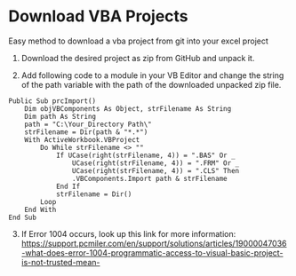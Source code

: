# Download VBA Projects
Easy method to download a vba project from git into your excel project 

1. Download the desired project as zip from GitHub and unpack it. 

2. Add following code to a module in your VB Editor and change the string of the path variable with the path of the downloaded unpacked zip file.
```
Public Sub prcImport()
    Dim objVBComponents As Object, strFilename As String
    Dim path As String
    path = "C:\Your_Directory Path\" 
    strFilename = Dir(path & "*.*")
    With ActiveWorkbook.VBProject
        Do While strFilename <> ""
            If UCase(right(strFilename, 4)) = ".BAS" Or _
                UCase(right(strFilename, 4)) = ".FRM" Or _
                UCase(right(strFilename, 4)) = ".CLS" Then
                .VBComponents.Import path & strFilename
            End If
            strFilename = Dir()
        Loop
    End With
End Sub
```

3. If Error 1004 occurs, look up this link for more information: https://support.pcmiler.com/en/support/solutions/articles/19000047036-what-does-error-1004-programmatic-access-to-visual-basic-project-is-not-trusted-mean-
